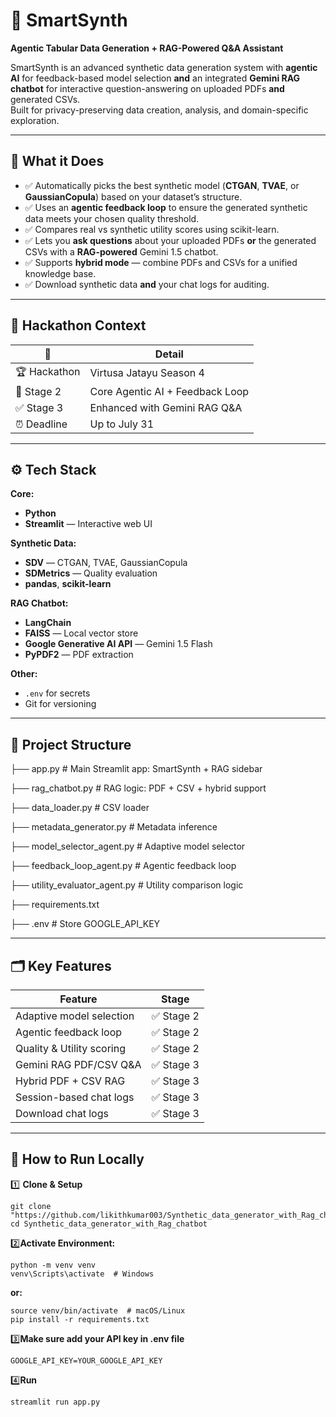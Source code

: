 # 🧠 SmartSynth

**Agentic Tabular Data Generation + RAG-Powered Q&A Assistant**

SmartSynth is an advanced synthetic data generation system with **agentic AI** for feedback-based model selection **and** an integrated **Gemini RAG chatbot** for interactive question-answering on uploaded PDFs **and** generated CSVs.  
Built for privacy-preserving data creation, analysis, and domain-specific exploration.

---

## 🎯 What it Does

- ✅ Automatically picks the best synthetic model (**CTGAN**, **TVAE**, or **GaussianCopula**) based on your dataset’s structure.
- ✅ Uses an **agentic feedback loop** to ensure the generated synthetic data meets your chosen quality threshold.
- ✅ Compares real vs synthetic utility scores using scikit-learn.
- ✅ Lets you **ask questions** about your uploaded PDFs **or** the generated CSVs with a **RAG-powered** Gemini 1.5 chatbot.
- ✅ Supports **hybrid mode** — combine PDFs and CSVs for a unified knowledge base.
- ✅ Download synthetic data **and** your chat logs for auditing.

---

## 🚀 Hackathon Context

| 📌 | Detail |
|----|--------|
| 🏆 Hackathon | Virtusa Jatayu Season 4 |
| 📅 Stage 2 | Core Agentic AI + Feedback Loop |
| ✅ Stage 3 | Enhanced with Gemini RAG Q&A |
| ⏰ Deadline | Up to July 31 |

---

## ⚙️ Tech Stack

**Core:**
- **Python**
- **Streamlit** — Interactive web UI

**Synthetic Data:**
- **SDV** — CTGAN, TVAE, GaussianCopula
- **SDMetrics** — Quality evaluation
- **pandas**, **scikit-learn**

**RAG Chatbot:**
- **LangChain**
- **FAISS** — Local vector store
- **Google Generative AI API** — Gemini 1.5 Flash
- **PyPDF2** — PDF extraction

**Other:**
- `.env` for secrets
- Git for versioning

---

## 📂 Project Structure

├── app.py # Main Streamlit app: SmartSynth + RAG sidebar

├── rag_chatbot.py # RAG logic: PDF + CSV + hybrid support

├── data_loader.py # CSV loader

├── metadata_generator.py # Metadata inference

├── model_selector_agent.py # Adaptive model selector

├── feedback_loop_agent.py # Agentic feedback loop

├── utility_evaluator_agent.py # Utility comparison logic

├── requirements.txt

├── .env # Store GOOGLE_API_KEY


---

## 🗂️ Key Features

| Feature | Stage |
|---------|-------|
| Adaptive model selection | ✅ Stage 2 |
| Agentic feedback loop | ✅ Stage 2 |
| Quality & Utility scoring | ✅ Stage 2 |
| Gemini RAG PDF/CSV Q&A | ✅ Stage 3 |
| Hybrid PDF + CSV RAG | ✅ Stage 3 |
| Session-based chat logs | ✅ Stage 3 |
| Download chat logs | ✅ Stage 3 |

---

## 🏃 How to Run Locally

1️⃣ **Clone & Setup**

    git clone "https://github.com/likithkumar003/Synthetic_data_generator_with_Rag_chatbot.git"
    cd Synthetic_data_generator_with_Rag_chatbot
    
2️⃣**Activate Environment:**

    python -m venv venv
    venv\Scripts\activate  # Windows


**or:**

    source venv/bin/activate  # macOS/Linux
    pip install -r requirements.txt

3️⃣**Make sure add your API key in .env file**

    GOOGLE_API_KEY=YOUR_GOOGLE_API_KEY

4️⃣**Run**

    streamlit run app.py

